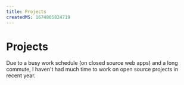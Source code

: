 ```yaml
---
title: Projects
createdMS: 1674805824719
---
```


# Projects

Due to a busy work schedule (on closed source web apps) and a long
commute, I haven\'t had much time to work on open source projects in recent
year.
